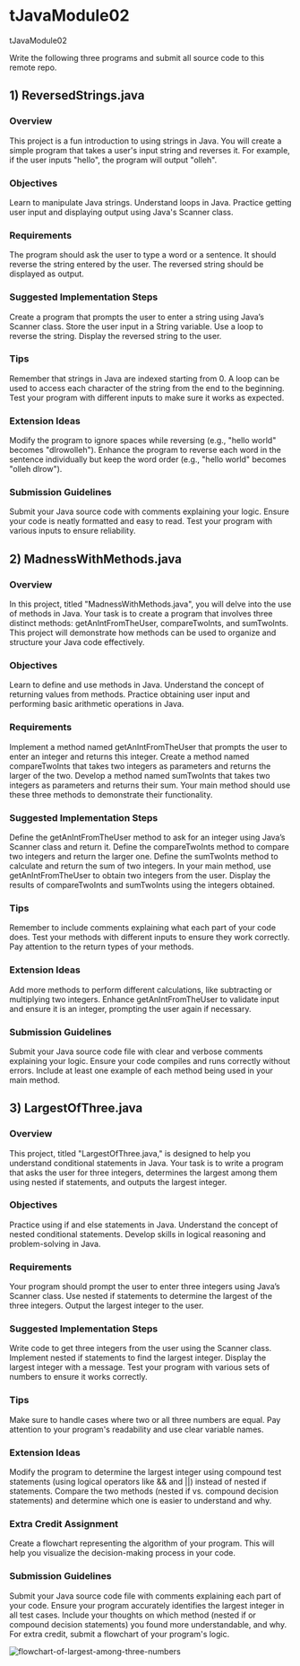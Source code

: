 # tJavaModule02
tJavaModule02

Write the following three programs and submit all source code to this remote repo.

## 1) ReversedStrings.java
### Overview
This project is a fun introduction to using strings in Java. You will create a simple program that takes a user's input string and reverses it. For example, if the user inputs "hello", the program will output "olleh".

### Objectives
Learn to manipulate Java strings.
Understand loops in Java.
Practice getting user input and displaying output using Java's Scanner class.
### Requirements
The program should ask the user to type a word or a sentence.
It should reverse the string entered by the user.
The reversed string should be displayed as output.
### Suggested Implementation Steps
Create a program that prompts the user to enter a string using Java’s Scanner class.
Store the user input in a String variable.
Use a loop to reverse the string.
Display the reversed string to the user.
### Tips
Remember that strings in Java are indexed starting from 0.
A loop can be used to access each character of the string from the end to the beginning.
Test your program with different inputs to make sure it works as expected.
### Extension Ideas
Modify the program to ignore spaces while reversing (e.g., "hello world" becomes "dlrowolleh").
Enhance the program to reverse each word in the sentence individually but keep the word order (e.g., "hello world" becomes "olleh dlrow").
### Submission Guidelines
Submit your Java source code with comments explaining your logic.
Ensure your code is neatly formatted and easy to read.
Test your program with various inputs to ensure reliability.

## 2) MadnessWithMethods.java
### Overview
In this project, titled "MadnessWithMethods.java", you will delve into the use of methods in Java. Your task is to create a program that involves three distinct methods: getAnIntFromTheUser, compareTwoInts, and sumTwoInts. This project will demonstrate how methods can be used to organize and structure your Java code effectively.
### Objectives
Learn to define and use methods in Java.
Understand the concept of returning values from methods.
Practice obtaining user input and performing basic arithmetic operations in Java.
### Requirements
Implement a method named getAnIntFromTheUser that prompts the user to enter an integer and returns this integer.
Create a method named compareTwoInts that takes two integers as parameters and returns the larger of the two.
Develop a method named sumTwoInts that takes two integers as parameters and returns their sum.
Your main method should use these three methods to demonstrate their functionality.
### Suggested Implementation Steps
Define the getAnIntFromTheUser method to ask for an integer using Java’s Scanner class and return it.
Define the compareTwoInts method to compare two integers and return the larger one.
Define the sumTwoInts method to calculate and return the sum of two integers.
In your main method, use getAnIntFromTheUser to obtain two integers from the user.
Display the results of compareTwoInts and sumTwoInts using the integers obtained.
### Tips
Remember to include comments explaining what each part of your code does.
Test your methods with different inputs to ensure they work correctly.
Pay attention to the return types of your methods.
### Extension Ideas
Add more methods to perform different calculations, like subtracting or multiplying two integers.
Enhance getAnIntFromTheUser to validate input and ensure it is an integer, prompting the user again if necessary.
### Submission Guidelines
Submit your Java source code file with clear and verbose comments explaining your logic.
Ensure your code compiles and runs correctly without errors.
Include at least one example of each method being used in your main method.

## 3) LargestOfThree.java
### Overview
This project, titled "LargestOfThree.java," is designed to help you understand conditional statements in Java. Your task is to write a program that asks the user for three integers, determines the largest among them using nested if statements, and outputs the largest integer.
### Objectives
Practice using if and else statements in Java.
Understand the concept of nested conditional statements.
Develop skills in logical reasoning and problem-solving in Java.
### Requirements
Your program should prompt the user to enter three integers using Java’s Scanner class.
Use nested if statements to determine the largest of the three integers.
Output the largest integer to the user.
### Suggested Implementation Steps
Write code to get three integers from the user using the Scanner class.
Implement nested if statements to find the largest integer.
Display the largest integer with a message.
Test your program with various sets of numbers to ensure it works correctly.
### Tips
Make sure to handle cases where two or all three numbers are equal.
Pay attention to your program's readability and use clear variable names.
### Extension Ideas
Modify the program to determine the largest integer using compound test statements (using logical operators like && and ||) instead of nested if statements.
Compare the two methods (nested if vs. compound decision statements) and determine which one is easier to understand and why.
### Extra Credit Assignment
Create a flowchart representing the algorithm of your program. This will help you visualize the decision-making process in your code.
### Submission Guidelines
Submit your Java source code file with comments explaining each part of your code.
Ensure your program accurately identifies the largest integer in all test cases.
Include your thoughts on which method (nested if or compound decision statements) you found more understandable, and why.
For extra credit, submit a flowchart of your program's logic.


![flowchart-of-largest-among-three-numbers](https://github.com/BlackCatCode22/module-02-abdullah31416/assets/156399261/8848135d-324e-45fc-a76c-95d8c7d09d16)

